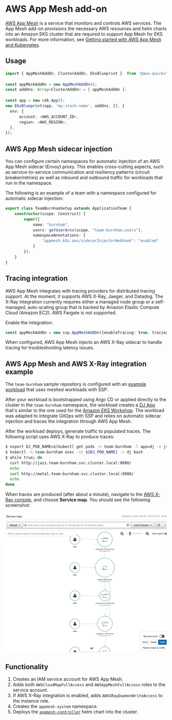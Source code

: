 # AWS App Mesh add-on

 [AWS App Mesh](https://aws.amazon.com/app-mesh/) is a service that monitors and controls AWS services. The App Mesh add-on provisions the necessary AWS resources and helm charts into an Amazon EKS cluster that are required to support App Mesh for EKS workloads. For more information, see [Getting started with AWS App Mesh and Kubernetes](https://docs.aws.amazon.com/app-mesh/latest/userguide/getting-started-kubernetes.html).

## Usage

```typescript
import { AppMeshAddOn, ClusterAddOn, EksBlueprint }  from '@aws-quickstart/ssp-amazon-eks';

const appMeshAddOn = new AppMeshAddOn();
const addOns: Array<ClusterAddOn> = [ appMeshAddOn ];

const app = new cdk.App();
new EksBlueprint(app, 'my-stack-name', addOns, [], {
  env: {    
      account: <AWS_ACCOUNT_ID>,
      region: <AWS_REGION>,
  },
});
```

## AWS App Mesh sidecar injection

You can configure certain namespaces for automatic injection of an AWS App Mesh sidecar (Envoy) proxy. This enables cross-cutting aspects, such as service-to-service communication and resiliency patterns (circuit breaker/retries) as well as inbound and outbound traffic for workloads that run in the namespace.

The following is an example of a team with a namespace configured for automatic sidecar injection:

```typescript
export class TeamBurnhamSetup extends ApplicationTeam {
    constructor(scope: Construct) {
        super({
            name: "burnham",
            users: getUserArns(scope, "team-burnham.users"),
            namespaceAnnotations: {
                "appmesh.k8s.aws/sidecarInjectorWebhook": "enabled"
            }
        });
    }
}
```
## Tracing integration

AWS App Mesh integrates with tracing providers for distributed tracing support. At the moment, it supports AWS X-Ray, Jaeger, and Datadog. The X-Ray integration currently requires either a managed node group or a self-managed, auto-scaling group that is backed by Amazon Elastic Compute Cloud (Amazon EC2). AWS Fargate is not supported. 

Enable the integration:

```typescript
const appMeshAddOn = new ssp.AppMeshAddOn({enableTracing: true, tracingProvider: "x-ray"}),
```

When configured, AWS App Mesh injects an AWS X-Ray sidecar to handle tracing for troubleshooting latency issues.

## AWS App Mesh and AWS X-Ray integration example

The `team-burnham` sample repository is configured with an [example workload](https://github.com/aws-samples/ssp-eks-workloads/tree/master/teams/team-burnham/dev) that uses meshed workloads with SSP. 

After your workload is bootstrapped using Argo CD or applied directly to the cluster in the `team-burnham` namespace, the workload creates a [DJ App](https://github.com/aws/aws-app-mesh-examples/tree/main/examples/apps/djapp) that's similar to the one used for the [Amazon EKS Workshop](https://www.eksworkshop.com/intermediate/330_app_mesh/). The workload was adapted to integrate GitOps with SSP and relies on automatic sidecar injection and traces the integration through AWS App Mesh.

After the workload deploys, generate traffic to populated traces. The following script uses AWS X-Ray to produce traces:

```bash
$ export DJ_POD_NAME=$(kubectl get pods -n team-burnham -l app=dj -o jsonpath='{.items[].metadata.name}')
$ kubectl -n team-burnham exec -it ${DJ_POD_NAME} -c dj bash
$ while true; do
  curl http://jazz.team-burnham.svc.cluster.local:9080/
  echo
  curl http://metal.team-burnham.svc.cluster.local:9080/
  echo
done
```

When traces are produced (after about a minute), navigate to the [AWS X-Ray console](https://console.aws.amazon.com/xray/home?), and choose **Service map**. You should see the following screenshot:

![App Mesh X-Ray Service Map](/assets/images/appmesh-xray.png)

## Functionality

1. Creates an IAM service account for AWS App Mesh.
2. Adds both `AWSCloudMapFullAccess` and `AWSAppMeshFullAccess` roles to the service account.
3. If AWS X-Ray integration is enabled, adds `AWSXRayDaemonWriteAccess` to the instance role.
4. Creates the `appmesh-system` namespace.
5. Deploys the [`appmesh-controller`](https://github.com/aws/eks-charts/tree/master/stable/appmesh-controller) helm chart into the cluster.
